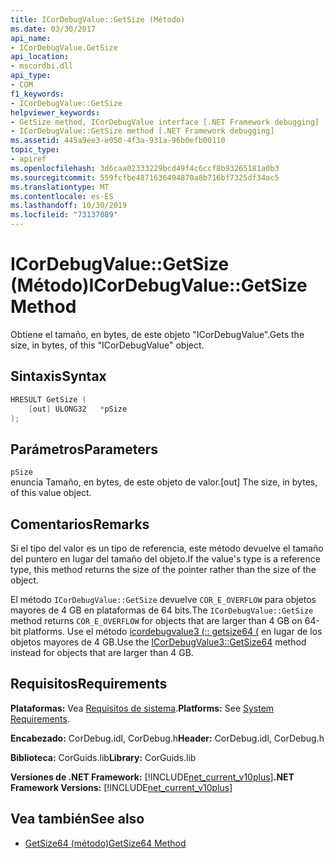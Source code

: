 ```yaml
---
title: ICorDebugValue::GetSize (Método)
ms.date: 03/30/2017
api_name:
- ICorDebugValue.GetSize
api_location:
- mscordbi.dll
api_type:
- COM
f1_keywords:
- ICorDebugValue::GetSize
helpviewer_keywords:
- GetSize method, ICorDebugValue interface [.NET Framework debugging]
- ICorDebugValue::GetSize method [.NET Framework debugging]
ms.assetid: 445a9ee3-e050-4f3a-931a-96b0efb00110
topic_type:
- apiref
ms.openlocfilehash: 3d6caa02333229bcd49f4c6ccf8b93265181a0b3
ms.sourcegitcommit: 559fcfbe4871636494870a8b716bf7325df34ac5
ms.translationtype: MT
ms.contentlocale: es-ES
ms.lasthandoff: 10/30/2019
ms.locfileid: "73137089"
---
```

# <a name="icordebugvaluegetsize-method"></a><span data-ttu-id="3ac98-102">ICorDebugValue::GetSize (Método)</span><span class="sxs-lookup"><span data-stu-id="3ac98-102">ICorDebugValue::GetSize Method</span></span>
<span data-ttu-id="3ac98-103">Obtiene el tamaño, en bytes, de este objeto "ICorDebugValue".</span><span class="sxs-lookup"><span data-stu-id="3ac98-103">Gets the size, in bytes, of this "ICorDebugValue" object.</span></span>  
  
## <a name="syntax"></a><span data-ttu-id="3ac98-104">Sintaxis</span><span class="sxs-lookup"><span data-stu-id="3ac98-104">Syntax</span></span>  
  
```cpp  
HRESULT GetSize (  
    [out] ULONG32   *pSize  
);  
```  
  
## <a name="parameters"></a><span data-ttu-id="3ac98-105">Parámetros</span><span class="sxs-lookup"><span data-stu-id="3ac98-105">Parameters</span></span>  
 `pSize`  
 <span data-ttu-id="3ac98-106">enuncia Tamaño, en bytes, de este objeto de valor.</span><span class="sxs-lookup"><span data-stu-id="3ac98-106">[out] The size, in bytes, of this value object.</span></span>  
  
## <a name="remarks"></a><span data-ttu-id="3ac98-107">Comentarios</span><span class="sxs-lookup"><span data-stu-id="3ac98-107">Remarks</span></span>  
 <span data-ttu-id="3ac98-108">Si el tipo del valor es un tipo de referencia, este método devuelve el tamaño del puntero en lugar del tamaño del objeto.</span><span class="sxs-lookup"><span data-stu-id="3ac98-108">If the value's type is a reference type, this method returns the size of the pointer rather than the size of the object.</span></span>  
  
 <span data-ttu-id="3ac98-109">El método `ICorDebugValue::GetSize` devuelve `COR_E_OVERFLOW` para objetos mayores de 4 GB en plataformas de 64 bits.</span><span class="sxs-lookup"><span data-stu-id="3ac98-109">The `ICorDebugValue::GetSize` method returns `COR_E_OVERFLOW` for objects that are larger than 4 GB on 64-bit platforms.</span></span> <span data-ttu-id="3ac98-110">Use el método [icordebugvalue3 (:: getsize64 (](../../../../docs/framework/unmanaged-api/debugging/icordebugvalue3-getsize64-method.md) en lugar de los objetos mayores de 4 GB.</span><span class="sxs-lookup"><span data-stu-id="3ac98-110">Use the [ICorDebugValue3::GetSize64](../../../../docs/framework/unmanaged-api/debugging/icordebugvalue3-getsize64-method.md) method instead for objects that are larger than 4 GB.</span></span>  
  
## <a name="requirements"></a><span data-ttu-id="3ac98-111">Requisitos</span><span class="sxs-lookup"><span data-stu-id="3ac98-111">Requirements</span></span>  
 <span data-ttu-id="3ac98-112">**Plataformas:** Vea [Requisitos de sistema](../../../../docs/framework/get-started/system-requirements.md).</span><span class="sxs-lookup"><span data-stu-id="3ac98-112">**Platforms:** See [System Requirements](../../../../docs/framework/get-started/system-requirements.md).</span></span>  
  
 <span data-ttu-id="3ac98-113">**Encabezado:** CorDebug.idl, CorDebug.h</span><span class="sxs-lookup"><span data-stu-id="3ac98-113">**Header:** CorDebug.idl, CorDebug.h</span></span>  
  
 <span data-ttu-id="3ac98-114">**Biblioteca:** CorGuids.lib</span><span class="sxs-lookup"><span data-stu-id="3ac98-114">**Library:** CorGuids.lib</span></span>  
  
 <span data-ttu-id="3ac98-115">**Versiones de .NET Framework:** [!INCLUDE[net_current_v10plus](../../../../includes/net-current-v10plus-md.md)]</span><span class="sxs-lookup"><span data-stu-id="3ac98-115">**.NET Framework Versions:** [!INCLUDE[net_current_v10plus](../../../../includes/net-current-v10plus-md.md)]</span></span>  
  
## <a name="see-also"></a><span data-ttu-id="3ac98-116">Vea también</span><span class="sxs-lookup"><span data-stu-id="3ac98-116">See also</span></span>

- [<span data-ttu-id="3ac98-117">GetSize64 (método)</span><span class="sxs-lookup"><span data-stu-id="3ac98-117">GetSize64 Method</span></span>](../../../../docs/framework/unmanaged-api/debugging/icordebugvalue3-getsize64-method.md)
